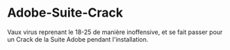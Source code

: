# Adobe-Suite-Crack
Vaux virus reprenant le 18-25 de manière inoffensive, et se fait passer pour un Crack de la Suite Adobe pendant l'installation.
